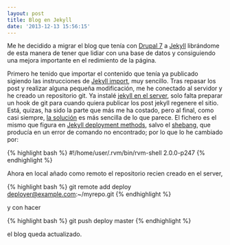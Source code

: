 ```yaml
---
layout: post
title: Blog en Jekyll
date: '2013-12-13 15:56:15'
---
```


Me he decidido a migrar el blog que tenía con [Drupal 7][drupal] a [Jekyll][jekyll] librándome de esta manera de tener que lidiar con una base de datos y consiguiendo una mejora importante en el redimiento de la página.

Primero he tenido que importar el contenido que tenía ya publicado sigiendo las instrucciones de [Jekyll import][jekyll_import], muy sencillo. Tras repasar los post y realizar alguna pequeña modificación, me he conectado al servidor y he creado un repositorio git. Ya instalé [jekyll en el server][jserver], solo falta preparar un hook de git para cuando quiera publicar los post jekyll regenere el sitio. Está, quizas, ha sido la parte que más me ha costado, pero al final, como casi siempre, [la solución][kristian] es más sencilla de lo que parece. El fichero es el mismo que figura en [Jekyll deployment methods][jdeploy], salvo el [shebang][wikipedia], que producía en un error de comando no encontrado; por lo que lo he cambiado por:

{% highlight bash %}
    #!/home/user/.rvm/bin/rvm-shell 2.0.0-p247
{% endhighlight %}

Ahora en local añado como remoto el repositorio recien creado en el server,

{% highlight bash %}
    git remote add deploy deployer@example.com:~/myrepo.git
{% endhighlight %}

y con hacer

{% highlight bash %}
    git push deploy master
{% endhighlight %}

el blog queda actualizado.


[drupal]: http://drupal.org
[jekyll]: http://jekyllrb.com
[jekyll_import]: http://import.jekyll.com
[jserver]: http://www.txorua.com/2013/09/25/instalar-ruby-con-rvm-sin-privelegios-de-root.html
[jdeploy]: http://jekyllrb.com/docs/deployment-methods/
[wikipedia]: http://es.wikipedia.org/wiki/Shebang
[kristian]: https://kristianfreeman.com/deploying_a_static_site/

